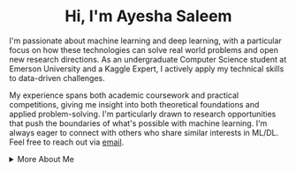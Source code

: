 <div align="center">
<h1> <strong>Hi, I'm Ayesha Saleem</strong> </h1> 
</div> 

I'm passionate about machine learning and deep learning, with a particular focus on how these technologies can solve real world problems and open new research directions. As an undergraduate Computer Science student at Emerson University and a Kaggle Expert, I actively apply my technical skills to data-driven challenges.

My experience spans both academic coursework and practical competitions, giving me insight into both theoretical foundations and applied problem-solving. I'm particularly drawn to research opportunities that push the boundaries of what's possible with machine learning. 
I'm always eager to connect with others who share similar interests in ML/DL. Feel free to reach out via [email](mailto:ayeshasaleem853@gmail.com).


<details>
<summary>More About Me</summary>
<br>

**Technical Skills:** Python, TensorFlow, PyTorch, Scikit-learn, Pandas, NumPy, Flask, SQL, Git, Docker, Matplotlib


</details>
